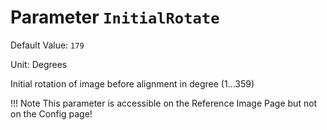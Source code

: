 # Parameter `InitialRotate`
Default Value: `179`

Unit: Degrees

Initial rotation of image before alignment in degree (1...359)

!!! Note
    This parameter is accessible on the Reference Image Page but not on the Config page!
